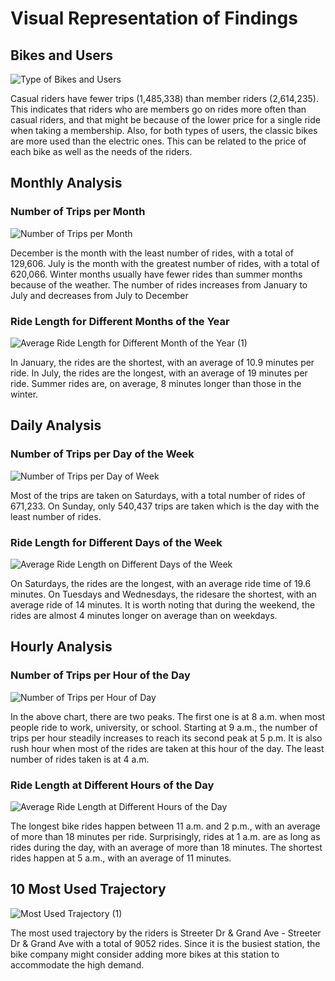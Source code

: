 # **Visual Representation of Findings**

## **Bikes and Users**

![Type of Bikes and Users](https://github.com/EdwinKhoury/Cyclistic-Project/assets/146214280/729cb223-5891-4582-be25-c0b282399168)

Casual riders have fewer trips (1,485,338) than member riders (2,614,235). This indicates that riders who are members go on rides more often than casual riders, and that might be because of the lower price for a single ride when taking a membership. Also, for both types of users, the classic bikes are more used than the electric ones. This can be related to the price of each bike as well as the needs of the riders.


## **Monthly Analysis**
### **Number of Trips per Month**

![Number of Trips per Month](https://github.com/EdwinKhoury/Cyclistic-Project/assets/146214280/a81821ca-e000-4917-a6ad-01f527e6470d)

December is the month with the least number of rides, with a total of 129,606. July is the month with the greatest number of rides, with a total of 620,066. Winter months usually have fewer rides than summer months because of the weather. The number of rides increases from January to July and decreases from July to December


### **Ride Length for Different Months of the Year**

![Average Ride Length for Different Month of the Year (1)](https://github.com/EdwinKhoury/Cyclistic-Project/assets/146214280/50f04be5-6e01-43e8-9d96-d81f05912598)

In January, the rides are the shortest, with an average of 10.9 minutes per ride. In July, the rides are the longest, with an average of 19 minutes per ride. Summer rides are, on average, 8 minutes longer than those in the winter.


## **Daily Analysis**
### **Number of Trips per Day of the Week**

![Number of Trips per Day of Week](https://github.com/EdwinKhoury/Cyclistic-Project/assets/146214280/17a0a2aa-776e-444a-93e3-b8447744a376)

Most of the trips are taken on Saturdays, with a total number of rides of 671,233. On Sunday, only 540,437 trips are taken which is the day with the least number of rides.


### **Ride Length for Different Days of the Week**

![Average Ride Length on Different Days of the Week](https://github.com/EdwinKhoury/Cyclistic-Project/assets/146214280/acbc72f8-4b92-482b-89ad-3a0b5f96f7f0)

On Saturdays, the rides are the longest, with an average ride time of 19.6 minutes. On Tuesdays and Wednesdays, the ridesare the shortest, with an average ride of 14 minutes. It is worth noting that during the weekend, the rides are almost 4 minutes longer on average than on weekdays.


## **Hourly Analysis**
### **Number of Trips per Hour of the Day**

![Number of Trips per Hour of Day](https://github.com/EdwinKhoury/Cyclistic-Project/assets/146214280/c70766a5-bd5e-45bb-b80c-0ce5091cc4fc)

In the above chart, there are two peaks. The first one is at 8 a.m. when most people ride to work, university, or school. Starting at 9 a.m., the number of trips per hour steadily increases to reach its second peak at 5 p.m. It is also rush hour when most of the rides are taken at this hour of the day. The least number of rides taken is at 4 a.m.


### **Ride Length at Different Hours of the Day**

![Average Ride Length at Different Hours of the Day](https://github.com/EdwinKhoury/Cyclistic-Project/assets/146214280/97c4d87c-66de-4c88-a5e3-80b614ba8e62)

The longest bike rides happen between 11 a.m. and 2 p.m., with an average of more than 18 minutes per ride. Surprisingly, rides at 1 a.m. are as long as rides during the day, with an average of more than 18 minutes. The shortest rides happen at 5 a.m., with an average of 11 minutes.


## **10 Most Used Trajectory**

![Most Used Trajectory (1)](https://github.com/EdwinKhoury/Cyclistic-Project/assets/146214280/e579b9ea-1ceb-4cf5-bc11-f9ca6aa3f0fe)


The most used trajectory by the riders is Streeter Dr & Grand Ave - Streeter Dr & Grand Ave with a total of 9052 rides. Since it is the busiest station, the bike company might consider adding more bikes at this station 
to accommodate the high demand.
